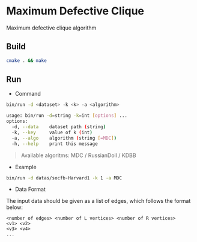 # Maximum Defective Clique

Maximum defective clique algorithm 

## Build
```bash
cmake . && make
```


## Run
- Command
```bash
bin/run -d <dataset> -k <k> -a <algorithm>

usage: bin/run -d=string -k=int [options] ...
options:
  -d, --data    dataset path (string)
  -k, --key     value of k (int)
  -a, --algo    algorithm (string [=MDC])
  -h, --help    print this message
```
> Available algoritms: MDC / RussianDoll / KDBB

- Example
```bash
bin/run -d datas/socfb-Harvard1 -k 1 -a MDC
```

- Data Format

The input data should be given as a list of edges, which follows the format below: 
```
<number of edges> <number of L vertices> <number of R vertices>
<v1> <v2>
<v3> <v4>
...
```
